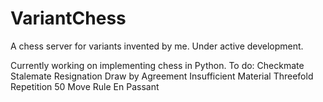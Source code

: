 # VariantChess
A chess server for variants invented by me. Under active development.

Currently working on implementing chess in Python. To do:
    Checkmate
    Stalemate
    Resignation
    Draw by Agreement
    Insufficient Material
    Threefold Repetition
    50 Move Rule
    En Passant